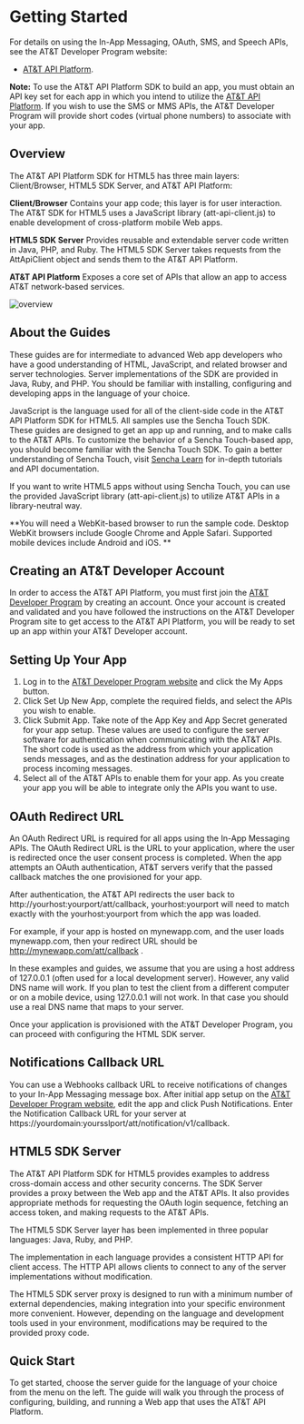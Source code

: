 Getting Started
=======
For details on using the In-App Messaging, OAuth, SMS, and Speech APIs, see the AT&T Developer Program website:

 - [AT&T API Platform](https://developer.att.com/).

**Note:** To use the AT&T API Platform SDK to build an app, you must obtain an API key set for each app in which you intend to utilize the [AT&T API Platform](https://developer.att.com/docs). If you wish to use the SMS or MMS APIs, the AT&T Developer Program will provide short codes (virtual phone numbers) to associate with your app.

Overview
---

The AT&T API Platform SDK for HTML5 has three main layers: Client/Browser, HTML5 SDK Server, and AT&T API Platform:

**Client/Browser** Contains your app code; this layer is for user interaction. The AT&T SDK for HTML5 uses a JavaScript library (att-api-client.js) to enable development of cross-platform mobile Web apps. 

**HTML5 SDK Server** Provides reusable and extendable server code written in Java, PHP, and Ruby. The HTML5 SDK Server takes requests from the AttApiClient object and sends them to the AT&T API Platform.


**AT&T API Platform** Exposes a core set of APIs that allow an app to access AT&T network-based services.

![overview](resources/images/att-overview.png)


About the Guides
---

These guides are for intermediate to advanced Web app developers who have a good understanding of HTML, JavaScript, and related browser and server technologies. Server implementations of the SDK are provided in Java, Ruby, and PHP. You should be familiar with installing, configuring and developing apps in the language of your choice.

JavaScript is the language used for all of the client-side code in the AT&T API Platform SDK for HTML5. All samples use the Sencha Touch SDK. These guides are designed to get an app up and running, and to make calls to the AT&T APIs. To customize the behavior of a Sencha Touch-based app, you should become familiar with the Sencha Touch SDK. To gain a better understanding of Sencha Touch, visit [Sencha Learn](http://www.sencha.com/) for in-depth tutorials and API documentation.

If you want to write HTML5 apps without using Sencha Touch, you can use the provided JavaScript library (att-api-client.js) to utilize AT&T APIs in a library-neutral way.

**You will need a WebKit-based browser to run the sample code. Desktop WebKit browsers include Google Chrome and Apple Safari. Supported mobile devices include Android and iOS. **


Creating an AT&T Developer Account
---

In order to access the AT&T API Platform, you must first join the [AT&T Developer Program](https://developer.att.com) by creating an account. Once your account is created and validated and you have followed the instructions on the AT&T Developer Program site to get access to the AT&T API Platform, you will be ready to set up an app within your AT&T Developer account. 


Setting Up Your App
----

1.	Log in to the [AT&T Developer Program website](https://developer.att.com) and click the My Apps button.
2.	Click Set Up New App, complete the required fields, and select the APIs you wish to enable.
3.	Click Submit App. Take note of the App Key and App Secret generated for your app setup. 
These values are used to configure the server software for authentication when communicating with the AT&T APIs. The short code is used as the address from which your application sends messages, and as the destination address for your application to process incoming messages.  
5.	Select all of the AT&T APIs to enable them for your app. As you create your app you will be able to integrate only the APIs you want to use.


OAuth Redirect URL
---

An OAuth Redirect URL is required for all apps using the In-App Messaging APIs. The OAuth Redirect URL is the URL to your application, where the user is redirected once the user consent process is completed. When the app attempts an OAuth authentication, AT&T servers verify that the passed callback matches the one provisioned for your app.

After authentication, the AT&T API redirects the user back to http://yourhost:yourport/att/callback, yourhost:yourport will need to match exactly with the yourhost:yourport from which the app was loaded.

For example, if your app is hosted on mynewapp.com, and the user loads mynewapp.com, then your redirect URL should be http://mynewapp.com/att/callback .

In these examples and guides, we assume that you are using a host address of 127.0.0.1 (often used for a local development server). However, any valid DNS name will work. If you plan to test the client from a different computer or on a mobile device, using 127.0.0.1 will not work. In that case you should use a real DNS name that maps to your server.

Once your application is provisioned with the AT&T Developer Program, you can proceed with configuring the HTML SDK server.

Notifications Callback URL
---
You can use a Webhooks callback URL to receive notifications of changes to your In-App Messaging message box. After initial app setup on the [AT&T Developer Program website](https://developer.att.com), edit the app and click Push Notifications.  Enter the Notification Callback URL for your server at https://yourdomain:yoursslport/att/notification/v1/callback.

HTML5 SDK Server
----

The AT&T API Platform SDK for HTML5 provides examples to address cross-domain access and other security concerns. The SDK Server provides a proxy between the Web app and the AT&T APIs. It also provides appropriate methods for requesting the OAuth login sequence, fetching an access token, and making requests to the AT&T APIs.

The HTML5 SDK Server layer has been implemented in three popular languages: Java, Ruby, and PHP.

The implementation in each language provides a consistent HTTP API for client access. The HTTP API allows clients to connect to any of the server implementations without modification.

The HTML5 SDK server proxy is designed to run with a minimum number of external dependencies, making integration into your specific environment more convenient. However, depending on the language and development tools used in your environment, modifications may be required to the provided proxy code.


Quick Start
---

To get started, choose the server guide for the language of your choice from the menu on the left. The guide will walk you through the process of configuring, building, and running a Web app that uses the AT&T API Platform.

